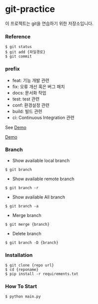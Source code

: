 # git-practice

이 프로젝트는 git을 연습하기 위한 저장소입니다.

### Reference

```shell
$ git status
$ git add {파일경로}
$ git commit
```

### prefix

- feat: 기능 개발 관련
- fix: 오류 개선 혹은 버그 패치
- docs: 문서화 작업
- test: test 관련
- conf: 환경설정 관련
- build: 빌드 관련
- ci: Continuous Integration 관련

See [Demo](https://www.google.com/)

<a href="https://www.google.com/">Demo</a>


### Branch

- Show available local branch

```shell
$ git branch
```

- Show available remote branch

```shell
$ git branch -r
```

- Show available All branch

```shell
$ git branch -a
```

- Merge branch

```shell
$ git merge {branch}
```

- Delete branch

```shell
$ git branch -D {branch}
```

### Installation

```shell
$ git clone {repo url}
$ cd {reponame}
$ pip install -r requirements.txt
```


### How To Start

```shell
$ python main.py
```
